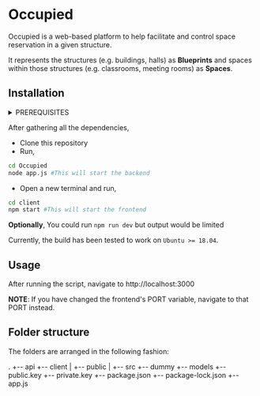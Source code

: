 # Occupied
Occupied is a web-based platform to help facilitate and control space reservation in a given structure.

It represents the structures (e.g. buildings, halls) as **Blueprints** and spaces within those structures (e.g. classrooms, meeting rooms) as **Spaces**.

## Installation

<details>
    <summary> PREREQUISITES </summary>

    1. Node.JS + NPM
    2. PostgreSQL
    3. 512 bit (Public, Private) pair
    4. Environment Variables
</details>

After gathering all the dependencies,

* Clone this repository
* Run,
```bash
cd Occupied
node app.js #This will start the backend
```
* Open a new terminal and run,
```bash
cd client
npm start #This will start the frontend
```
**Optionally**,
You could run `npm run dev` but output would be limited

Currently, the build has been tested to work on `Ubuntu >= 18.04`. 

## Usage
After running the script, navigate to http://localhost:3000 

**NOTE**: If you have changed the frontend's PORT variable, navigate to that PORT instead. 

## Folder structure

The folders are arranged in the following fashion:

.
+-- api
+-- client
|   +-- public
|   +-- src
+-- dummy
+-- models
+-- public.key
+-- private.key
+-- package.json
+-- package-lock.json
+-- app.js